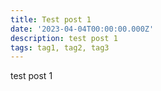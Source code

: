 ```yaml
---
title: Test post 1
date: '2023-04-04T00:00:00.000Z'
description: test post 1
tags: tag1, tag2, tag3
---
```


test post 1